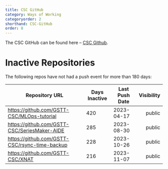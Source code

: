 ```yaml
---
title: CSC GitHub
category: Ways of Working
categoryorder: 2
shorthand: CSC-GitHub
order: 8
---
```


The CSC GitHub can be found here – <a href="https://github.com/GSTT-CSC/">CSC Github</a>.

# Inactive Repositories

The following repos have not had a push event for more than 180 days:

| Repository URL | Days Inactive | Last Push Date | Visibility |
| --- | --- | --- | ---: |
| https://github.com/GSTT-CSC/MLOps-tutorial | 420 | 2023-04-17 | public |
| https://github.com/GSTT-CSC/SeriesMaker-AIDE | 285 | 2023-08-30 | public |
| https://github.com/GSTT-CSC/rsync-time-backup | 228 | 2023-10-26 | public |
| https://github.com/GSTT-CSC/XNAT | 216 | 2023-11-07 | public |
